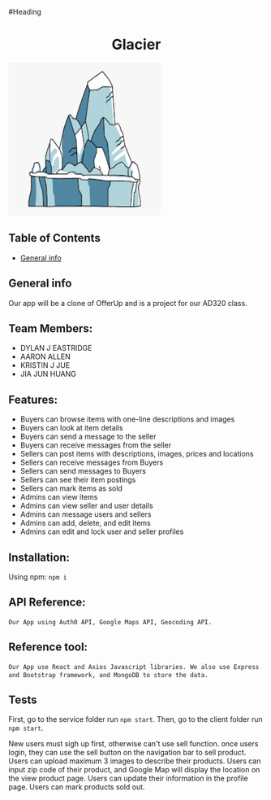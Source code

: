 #Heading
<h1 align="center">Glacier</h1>
<img src="/client/src/images/glacier.png" width="300" height="300"/>

## Table of Contents
* [General info](#general-info)

## General info
Our app will be a clone of OfferUp and is a project for our AD320 class. 

## Team Members:
* DYLAN J EASTRIDGE 
* AARON ALLEN 
* KRISTIN J JUE 
* JIA JUN HUANG 

## Features:
* Buyers can browse items with one-line descriptions and images
* Buyers can look at item details
* Buyers can send a message to the seller
* Buyers can receive messages from the seller
* Sellers can post items with descriptions, images, prices and locations
* Sellers can receive messages from Buyers
* Sellers can send messages to Buyers
* Sellers can see their item postings
* Sellers can mark items as sold
* Admins can view items
* Admins can view seller and user details
* Admins can message users and sellers
* Admins can add, delete, and edit items
* Admins can edit and lock user and seller profiles

## Installation:
Using npm:
``` npm i ```
## API Reference:
    Our App using Auth0 API, Google Maps API, Geocoding API.

## Reference tool:
    Our App use React and Axios Javascript libraries. We also use Express and Bootstrap framework, and MongoDB to store the data.
## Tests
First, go to the service folder run ``` npm start ```.
Then, go to the client folder run ``` npm start ```.

New users must sigh up first, otherwise can't use sell function.
once users login, they can use the sell button on the navigation bar to sell product.
Users can upload maximum 3 images to describe their products.
Users can input zip code of their product, and Google Map will display the location on the view product page.
Users can update their information in the profile page.
Users can mark products sold out. 





